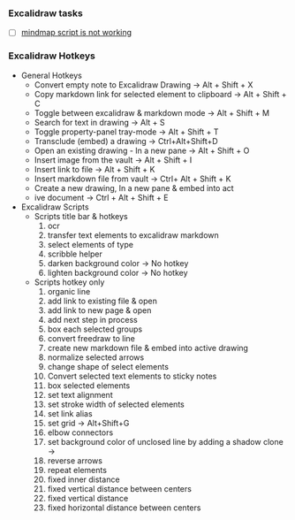 ### Excalidraw tasks
- [ ] [mindmap script is not working](https://zsviczian.github.io/obsidian-excalidraw-plugin/Examples/templater_mindmap.html)


### Excalidraw Hotkeys
- General Hotkeys
	- Convert empty note to Excalidraw Drawing → Alt + Shift + X
	- Copy markdown link for selected element to clipboard → Alt + Shift + C 
	- Toggle between excalidraw & markdown mode → Alt + Shift + M 
	- Search for text in drawing → Alt + S 
	- Toggle property-panel tray-mode → Alt + Shift + T 
	- Transclude (embed) a drawing → Ctrl+Alt+Shift+D
	- Open an existing drawing - In a new pane → Alt + Shift + O 
	- Insert image from the vault → Alt + Shift + I 
	- Insert link to file → Alt + Shift + K 
	- Insert markdown file from vault → Ctrl+ Alt + Shift + K 
	- Create a new drawing, In a new pane & embed into act
	- ive document → Ctrl + Alt + Shift + E 
- Excalidraw Scripts
	- Scripts title bar & hotkeys
		1. ocr 
		2. transfer text elements to excalidraw markdown
		3. select elements of type
		4. scribble helper
		5. darken background color → No hotkey
		6. lighten background color → No hotkey
	- Scripts hotkey only
		1. organic line
		2. add link to existing file & open
		3. add link to new page & open
		4. add next step in process
		5. box each selected groups
		6. convert freedraw to line
		7. create new markdown file & embed into active drawing
		8. normalize selected arrows
		9. change shape of select elements
		10. Convert selected text elements to sticky notes
		11. box selected elements
		12. set text alignment
		13. set stroke width of selected elements
		14. set link alias
		15. set grid → Alt+Shift+G
		16. elbow connectors
		17. set background color of unclosed line by adding a shadow clone → 
		18. reverse arrows
		19. repeat elements
		20. fixed inner distance
		21. fixed vertical distance between centers
		22. fixed vertical distance
		23. fixed horizontal distance between centers


